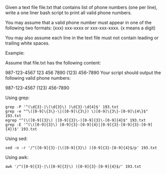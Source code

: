 Given a text file file.txt that contains list of phone numbers (one per line), write a one liner bash script to print all valid phone numbers.

You may assume that a valid phone number must appear in one of the following two formats: (xxx) xxx-xxxx or xxx-xxx-xxxx. (x means a digit)

You may also assume each line in the text file must not contain leading or trailing white spaces.

Example:

Assume that file.txt has the following content:

987-123-4567
123 456 7890
(123) 456-7890
Your script should output the following valid phone numbers:

987-123-4567
(123) 456-7890

Using grep:
```
grep -P '^(\d{3}-|\(\d{3}\) )\d{3}-\d{4}$' 193.txt
grep -e "^\([0-9]\{3\}-\|([0-9]\{3\}) \)[0-9]\{3\}-[0-9]\{4\}$" 193.txt
egrep "^(\([0-9]{3}\) |[0-9]{3}\-)[0-9]{3}\-[0-9]{4}$" 193.txt
grep -E '^(\([0-9]{3}\) [0-9]{3}-[0-9]{4}|[0-9]{3}-[0-9]{3}-[0-9]{4})$' 193.txt
```
Using sed:
```
sed -n -r '/^([0-9]{3}-|\([0-9]{3}\) )[0-9]{3}-[0-9]{4}$/p' 193.txt
```
Using awk:
```
awk '/^([0-9]{3}-|\([0-9]{3}\) )[0-9]{3}-[0-9]{4}$/' 193.txt
```